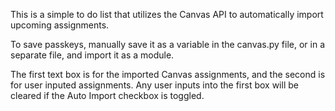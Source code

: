 This is a simple to do list that utilizes the Canvas API to automatically import upcoming assignments. 

To save passkeys, manually save it as a variable in the canvas.py file, or in a separate file, and import it as a module.

The first text box is for the imported Canvas assignments, and the second is for user inputed assignments. Any user inputs into the first box will be cleared if the Auto Import checkbox is toggled.